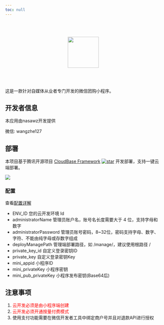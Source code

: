 ```yaml
---
toc: null
---
```


<p align="center" style="padding: 50px 0px">
  <img height="100px" src="https://md-1256312109.cos.ap-beijing.myqcloud.com/uPic/Group.svg" center />
</p>

这是一款针对自媒体从业者专门开发的微信团购小程序。

## 开发者信息

本应用由nasawz开发提供

微信: wangzhe127

## 部署

本项目基于腾讯开源项目 [CloudBase Framework](https://github.com/Tencent/cloudbase-framework) [![star](https://img.shields.io/github/stars/Tencent/cloudbase-framework?style=social)](https://github.com/Tencent/cloudbase-framework) 开发部署，支持一键云端部署。

[![](https://md-1256312109.cos.ap-beijing.myqcloud.com/uPic/67f5a389f1ac6f3b4d04c7256438e44f.svg)](https://console.cloud.tencent.com/tcb/env/index?action=CreateAndDeployCloudBaseProject&appUrl=https%3A%2F%2Fgithub.com%2Fnasawz%2Fniceup&branch=master)

### 配置

查看[配置详解](./install/environment_help.md)

- ENV_ID 您的云开发环境 Id
- administratorName 管理员账户名，账号名长度需要大于 4 位，支持字母和数字
- administratorPassword 管理员账号密码，8~32位，密码支持字母、数字、字符、不能由纯字母或存数字组成
- deployManagePath 管理端部署路径，如 /manage/，建议使用根路径 /
- private_key_id 自定义登录密钥ID
- private_key 自定义登录密钥Key
- mini_appid 小程序ID
- mini_privateKey 小程序密钥
- mini_pub_privateKey 小程序发布密钥(Base64后)


## 注意事项

1. <span style="color:red;">云开发必须是由小程序端创建</span>
2. <span style="color:red;">云开发必须开通按量付费模式</span>
3. 使用支付功能需要在微信开发者工具中绑定商户号并且对退款API进行授权